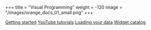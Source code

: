+++
title = "Visual Programming"
weight = -120
image = "/images/orange_docs_01_small.png"
+++

[Getting started](/getting-started)
[YouTube tutorials](https://www.youtube.com/channel/UClKKWBe2SCAEyv7ZNGhIe4g)
[Loading your data](https://orange3.readthedocs.io/projects/orange-visual-programming/en/latest/loading-your-data/index.html)
[Widget catalog](/widget-catalog/)
